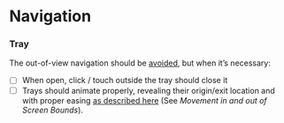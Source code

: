 # Navigation

### Tray

The out-of-view navigation should be [avoided](http://www.lukew.com/ff/entry.asp?1945), but when it’s necessary:

- [ ] When open, click / touch outside the tray should close it
- [ ] Trays should animate properly, revealing their origin/exit location and with proper easing [as described here](https://material.google.com/motion/movement.html#movement-movement-in-out-of-screen-bounds) (See _Movement in and out of Screen Bounds_).

